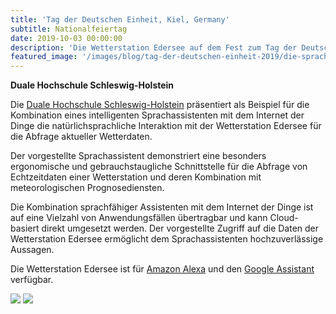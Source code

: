 ```yaml
---
title: 'Tag der Deutschen Einheit, Kiel, Germany'
subtitle: Nationalfeiertag
date: 2019-10-03 00:00:00
description: 'Die Wetterstation Edersee auf dem Fest zum Tag der Deutschen Einheit'
featured_image: '/images/blog/tag-der-deutschen-einheit-2019/die-sprachfähige-wetterstation.jpg'
---
```


**Duale Hochschule Schleswig-Holstein**

Die [Duale Hochschule Schleswig-Holstein](https://www.dhsh.de/) präsentiert als Beispiel für die Kombination eines intelligenten Sprachassistenten mit dem Internet der Dinge die natürlichsprachliche Interaktion mit der Wetterstation Edersee für die Abfrage aktueller Wetterdaten.

Der vorgestellte Sprachassistent demonstriert eine besonders ergonomische und gebrauchstaugliche Schnittstelle für die Abfrage von Echtzeitdaten einer Wetterstation und deren Kombination mit meteorologischen Prognosediensten.

Die Kombination sprachfähiger Assistenten mit dem Internet der Dinge ist auf eine Vielzahl von Anwendungsfällen übertragbar und kann Cloud-basiert direkt umgesetzt werden. Der vorgestellte Zugriff auf die Daten der Wetterstation Edersee ermöglicht dem Sprachassistenten hochzuverlässige Aussagen.

Die Wetterstation Edersee ist für [Amazon Alexa](http://bit.ly/wsealexa) und den [Google Assistant](http://bit.ly/wsegoogle) verfügbar.

<div class="gallery" data-columns="1">
	<img src="/images/blog/tag-der-deutschen-einheit-2019/showcasing-die-sprachfähige-wetterstation-1.jpg">
	<img src="/images/blog/tag-der-deutschen-einheit-2019/showcasing-die-sprachfähige-wetterstation-2.png">
</div>
